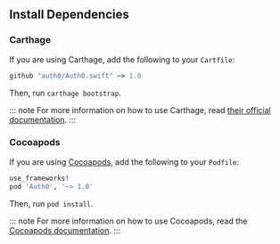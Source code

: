 ## Install Dependencies

### Carthage

If you are using Carthage, add the following to your `Cartfile`:

```ruby
github "auth0/Auth0.swift" ~> 1.0
```

Then, run `carthage bootstrap`.

::: note
For more information on how to use Carthage, read [their official documentation](https://github.com/Carthage/Carthage#if-youre-building-for-ios-tvos-or-watchos).
:::

### Cocoapods

If you are using [Cocoapods](https://cocoapods.org/), add the following to your `Podfile`:

```ruby
use_frameworks!
pod 'Auth0', '~> 1.0'
```

Then, run `pod install`.

::: note
For more information on how to use Cocoapods, read the [Cocoapods documentation](http://guides.cocoapods.org/using/getting-started.html).
:::